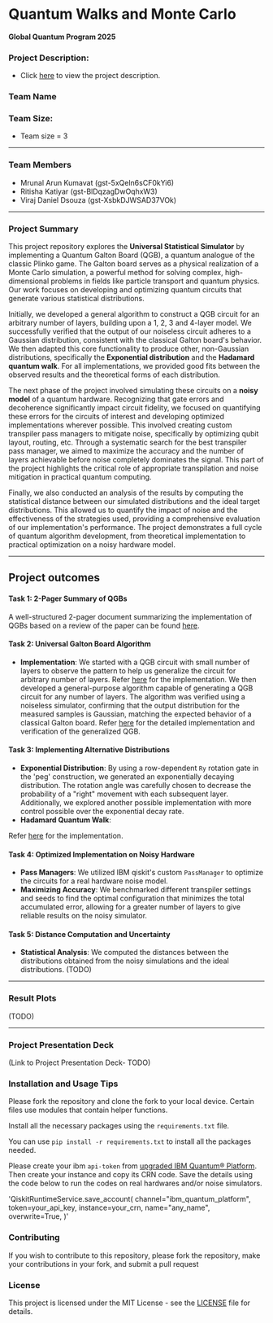 # Quantum Walks and Monte Carlo
**Global Quantum Program 2025**

### Project Description:
  - Click [here](https://www.thewiser.org/quantum-walks-monte-carlo) to view the project description.


### Team Name

### Team Size:
  - Team size = 3

---

### Team Members
- Mrunal Arun Kumavat (gst-5xQeln6sCF0kYi6)
- Ritisha Katiyar (gst-BlDqzagDwOqhxW3)
- Viraj Daniel Dsouza (gst-XsbkDJWSAD37VOk)

---

### Project Summary
This project repository explores the **Universal Statistical Simulator** by implementing a Quantum Galton Board (QGB), a quantum analogue of the classic Plinko game. The Galton board serves as a physical realization of a Monte Carlo simulation, a powerful method for solving complex, high-dimensional problems in fields like particle transport and quantum physics. Our work focuses on developing and optimizing quantum circuits that generate various statistical distributions.

Initially, we developed a general algorithm to construct a QGB circuit for an arbitrary number of layers, building upon a 1, 2, 3 and 4-layer model. We successfully verified that the output of our noiseless circuit adheres to a Gaussian distribution, consistent with the classical Galton board's behavior. We then adapted this core functionality to produce other, non-Gaussian distributions, specifically the **Exponential distribution** and the **Hadamard quantum walk**. For all implementations, we provided good fits between the observed results and the theoretical forms of each distribution.

The next phase of the project involved simulating these circuits on a **noisy model** of a quantum hardware. Recognizing that gate errors and decoherence significantly impact circuit fidelity, we focused on quantifying these errors for the circuits of interest and developing optimized implementations wherever possible. This involved creating custom transpiler pass managers to mitigate noise, specifically by optimizing qubit layout, routing, etc. Through a systematic search for the best transpiler pass manager, we aimed to maximize the accuracy and the number of layers achievable before noise completely dominates the signal. This part of the project highlights the critical role of appropriate transpilation and noise mitigation in practical quantum computing.

Finally, we also conducted an analysis of the results by computing the statistical distance between our simulated distributions and the ideal target distributions. This allowed us to quantify the impact of noise and the effectiveness of the strategies used, providing a comprehensive evaluation of our implementation's performance. The project demonstrates a full cycle of quantum algorithm development, from theoretical implementation to practical optimization on a noisy hardware model.

---

## Project outcomes

#### Task 1: 2-Pager Summary of QGBs
A well-structured 2-pager document summarizing the implementation of QGBs based on a review of the paper can be found [here](). 


#### Task 2: Universal Galton Board Algorithm
* **Implementation**: We started with a QGB circuit with small number of layers to observe the pattern to help us generalize the circuit for arbitrary number of layers. Refer [here]() for the implementation. We then developed a general-purpose algorithm capable of generating a QGB circuit for any number of layers. The algorithm was verified using a noiseless simulator, confirming that the output distribution for the measured samples is Gaussian, matching the expected behavior of a classical Galton board. Refer [here]() for the detailed implementation and verification of the generalized QGB.


#### Task 3: Implementing Alternative Distributions
* **Exponential Distribution**: By using a row-dependent `Ry` rotation gate in the 'peg' construction, we  generated an exponentially decaying distribution. The rotation angle was carefully chosen to decrease the probability of a "right" movement with each subsequent layer. Additionally, we explored another possible implementation with more control possible over the exponential decay rate. 
* **Hadamard Quantum Walk**: 

Refer [here]() for the implementation. 

#### Task 4: Optimized Implementation on Noisy Hardware
* **Pass Managers**: We utilized IBM qiskit's custom `PassManager` to optimize the circuits for a real hardware noise model. 
* **Maximizing Accuracy**: We benchmarked different transpiler settings and seeds to find the optimal configuration that minimizes the total accumulated error, allowing for a greater number of layers to give reliable results on the noisy simulator.

#### Task 5: Distance Computation and Uncertainty
* **Statistical Analysis**: We computed the distances between the distributions obtained from the noisy simulations and the ideal distributions. (TODO)

---

### Result Plots
(TODO)

---

### Project Presentation Deck
(Link to Project Presentation Deck- TODO)

### Installation and Usage Tips

Please fork the repository and clone the fork to your local device. Certain files use modules that contain helper functions. 

Install all the necessary packages using the `requirements.txt` file. 

You can use `pip install -r requirements.txt` to install all the packages needed.

Please create your ibm `api-token` from [upgraded IBM Quantum&reg; Platform](https://quantum.cloud.ibm.com/). Then create your instance and copy its CRN code. Save the details using the code below to run the codes on real hardwares and/or noise simulators. 


'QiskitRuntimeService.save_account(
    channel="ibm_quantum_platform",
    token=your_api_key,
    instance=your_crn,
    name="any_name",
    overwrite=True,
)'

### Contributing

If you wish to contribute to this repository, please fork the repository, make your contributions in your fork, and submit a pull request


### License

This project is licensed under the MIT License - see the [LICENSE](MIT-LICENSE.txt) file for details.